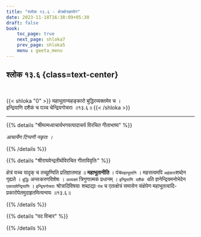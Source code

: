 ```yaml
---
title: "श्लोक १३.६ - क्षेत्रक्षेत्रज्ञयोग"
date: 2023-11-18T16:38:09+05:30
draft: false
book:
    toc_page: true
    next_page: shloka7
    prev_page: shloka5
    menu : geeta_menu
---
```




## श्लोक १३.६ {class=text-center}

<br/>

{{< shloka  "0"  >}}
महाभूतान्यहङ्कारो बुद्धिरव्यक्तमेव च ।  
इन्द्रियाणि दशैकं च पञ्च चेन्द्रियगोचराः ॥१३.६॥
{{< /shloka >}}

---


{{% details "श्रीमत्मध्वाचार्यभगवत्पादाचर्य विरचित  गीताभाष्य" %}}

*आचार्येण टिप्पणी नकृतः ।*

{{% /details %}}



{{% details "श्रीराघवेन्द्रतीर्थविरचित गीताविवृतिः" %}}

क्षेत्रं यच्च यादृक्‌ च तच्छुण्विति प्रतिज्ञातमाह ॥ 
**महाभूतानीति** । पंच`महाभूतानि` । महत्तत्वमपि `अहंकार`शब्देन 
गृह्यते । `बुद्धिः` अन्तःकरणविशेषः । 
`अव्यक्तं` त्रिगुणात्मकं प्रधानम्‌ । `इन्द्रियाणि दशैकं चे`ति 
ज्ञनेन्द्रियमनोभेदेन `एकादशेन्द्रियाणि` । `इन्द्रियगोचराः` 
श्रोत्रादिविषयाः शब्दाद्याः `पंच` च
एतत्क्षेत्रं समासेन संक्षेपेण 
महाभूतत्वादि- प्रकारोपेतमुदाहृतमित्यन्वयः ॥१३.६॥

{{% /details %}}



{{% details "पद विचार" %}}


{{% /details %}}
